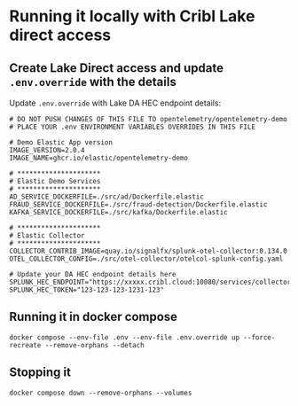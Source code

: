 # Running it locally with Cribl Lake direct access

## Create Lake Direct access and update `.env.override` with the details
Update `.env.override` with Lake DA HEC endpoint details:
```shell
# DO NOT PUSH CHANGES OF THIS FILE TO opentelemetry/opentelemetry-demo
# PLACE YOUR .env ENVIRONMENT VARIABLES OVERRIDES IN THIS FILE

# Demo Elastic App version
IMAGE_VERSION=2.0.4
IMAGE_NAME=ghcr.io/elastic/opentelemetry-demo

# *********************
# Elastic Demo Services
# *********************
AD_SERVICE_DOCKERFILE=./src/ad/Dockerfile.elastic
FRAUD_SERVICE_DOCKERFILE=./src/fraud-detection/Dockerfile.elastic
KAFKA_SERVICE_DOCKERFILE=./src/kafka/Dockerfile.elastic

# *********************
# Elastic Collector
# *********************
COLLECTOR_CONTRIB_IMAGE=quay.io/signalfx/splunk-otel-collector:0.134.0
OTEL_COLLECTOR_CONFIG=./src/otel-collector/otelcol-splunk-config.yaml

# Update your DA HEC endpoint details here
SPLUNK_HEC_ENDPOINT="https://xxxxx.cribl.cloud:10080/services/collector"
SPLUNK_HEC_TOKEN="123-123-123-1231-123"
```

## Running it in docker compose
```
docker compose --env-file .env --env-file .env.override up --force-recreate --remove-orphans --detach
```

## Stopping it
```
docker compose down --remove-orphans --volumes
```